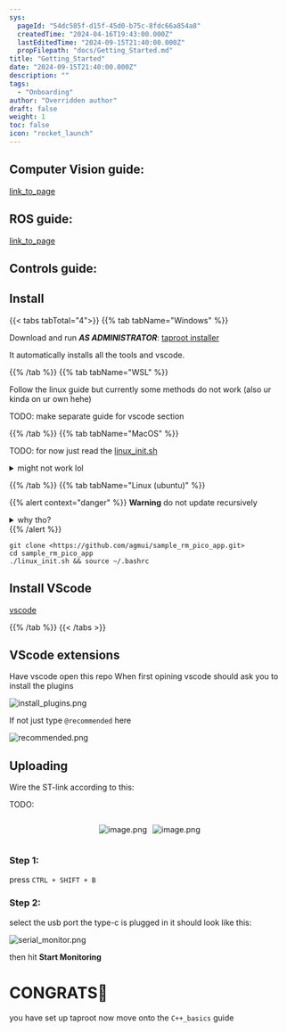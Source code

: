 ```yaml
---
sys:
  pageId: "54dc585f-d15f-45d0-b75c-8fdc66a854a8"
  createdTime: "2024-04-16T19:43:00.000Z"
  lastEditedTime: "2024-09-15T21:40:00.000Z"
  propFilepath: "docs/Getting_Started.md"
title: "Getting_Started"
date: "2024-09-15T21:40:00.000Z"
description: ""
tags:
  - "Onboarding"
author: "Overridden author"
draft: false
weight: 1
toc: false
icon: "rocket_launch"
---
```


## Computer Vision guide:

[link_to_page](86d45bc0-388b-4d26-8848-44f255f73d0e)

## ROS guide:

[link_to_page](3c76c1de-ec8f-46d6-8b0a-294005edc2d5)

## Controls guide:

## Install

{{< tabs tabTotal="4">}}
{{% tab tabName="Windows" %}}

Download and run _**AS ADMINISTRATOR**_: [taproot installer](https://github.com/Thornbots/TeachingFreshies/releases/tag/1.0)

It automatically installs all the tools and vscode.

{{% /tab %}}
{{% tab tabName="WSL" %}}

Follow the linux guide but currently some methods do not work (also ur kinda on ur own hehe)

TODO: make separate guide for vscode section

{{% /tab %}}
{{% tab tabName="MacOS" %}}

TODO: for now just read the [linux_init.sh](https://github.com/agmui/sample_rm_pico_app/blob/main/linux_init.sh)

<details>
<summary>might not work lol</summary>

`brew install libusb pkg-config`

Next install: [vscode](https://code.visualstudio.com/Download)

</details>

{{% /tab %}}
{{% tab tabName="Linux (ubuntu)" %}}

{{% alert context="danger" %}}
**Warning** do not update recursively
<details>
<summary>why tho?</summary>
There are some submodules that may go on for a while (like tinyusb) and I highly
recommend you don't need to get them.
If you want to see what submodules I update just look in `linux_init.sh`
</details>
{{% /alert %}}

```shell
git clone <https://github.com/agmui/sample_rm_pico_app.git>
cd sample_rm_pico_app
./linux_init.sh && source ~/.bashrc
```

## Install VScode

[vscode](https://code.visualstudio.com/Download)

{{% /tab %}}
{{< /tabs >}}

## VScode extensions

Have vscode open this repo
When first opining vscode should ask you to install the plugins

![install_plugins.png](https://prod-files-secure.s3.us-west-2.amazonaws.com/d518164a-d88e-44d1-a4ee-3adb3bd8bce0/89bd30f0-1825-4e77-867b-0a41ce370880/install_plugins.png?X-Amz-Algorithm=AWS4-HMAC-SHA256&X-Amz-Content-Sha256=UNSIGNED-PAYLOAD&X-Amz-Credential=ASIAZI2LB466TRGDBIL2%2F20250216%2Fus-west-2%2Fs3%2Faws4_request&X-Amz-Date=20250216T200740Z&X-Amz-Expires=3600&X-Amz-Security-Token=IQoJb3JpZ2luX2VjEDwaCXVzLXdlc3QtMiJHMEUCIQDr1EzS97YCrx1J78Ls3XZD8QXZGz5I0GVDHCaU6eGAFQIgL0yRq2MbsUYYxmGjlXoPNyAxh3zawVAONnOua%2FhWoeEq%2FwMIZRAAGgw2Mzc0MjMxODM4MDUiDAnZGrLPWQQJwkVVUyrcA15cfhEaVXFJg0QHqove64K%2BLcHH%2B2KQNvGE1t%2B4XkoW11R1CSTxTC8TOwXwG0loEz10q%2FVMZbQcqFrhLrIettmu%2FOIvXt3inffKlCIW11it64y7CfX39x5d7YvU2g3EGnY9uN46FLbXC%2FZGfHw4ADlIKw8UnKg%2Be6%2BqfSyMFa%2F2YXmsjtiwb%2BHU9xW%2BLT61iAQIJr2Abm5deSc3x6Z9HoYZd4XotVifKcK1hYS81H%2F%2BUJoWUz7QNAbKpgv8Ii6aGF86lkEW5srSsbmAvPyH9tgUddjDV5lL8gPTa3dd1K8edlKNCzZt3gniAjEoPn%2FwwyeLXBIXrrYvzKAVqfV19MLCHA8S%2BgRA5d4W2WOt60mcP4ZOD9XFf%2FOFz280MOND%2B62fuPXxOd6nz8rRqAva1Iz4GiETuLda6X%2FrqorDk%2BUfbmZyhNmaasy9xNyqDlXedcgJ9p3mnw8JQjoctlZEHLe9L5mA72lCdpxMigt%2FdVEibibr4uD96QmiZAr4tjVT%2FM3XzzCzpG%2FfOqaOeMrW9r9%2BNcnERDrAF3wJT4mmOGQrVpeyNXuXGZfbJoH8VmnaIG%2FDoOE%2FhAwO0Z8DRVrhtRw8ZxBzBFdRFbQ3Njscygg5ub4rqNpIzd19KHG%2FMJWIyb0GOqUBkez0W8TTCgExjCV2V9fFZhMAdfQoYlwL7eUqcl7JnAI40PCxIRnvVrvXg7vRBYgZ5D371vd9xxsnDDIf34bovi%2FsbN4yydRBS%2BhJCXcCfe%2FkG8%2FZ5u5XIrv9YvPA2hdGEm9frTAcE4wTazF2QDjnkVnDrWinuaHKv1v8EaQZ1Z9V8c85vv79mL2e97mEhiobpQ%2FvUGAUSMaGHzHt9GjweqgBQAHo&X-Amz-Signature=03492e7701a49a5358f611a3cd617f58ab24756b1013ffb3a1ca27cc344e35f4&X-Amz-SignedHeaders=host&x-id=GetObject)

If not just type `@recommended` here  

![recommended.png](https://prod-files-secure.s3.us-west-2.amazonaws.com/d518164a-d88e-44d1-a4ee-3adb3bd8bce0/61e661e9-5d85-4dfc-be0d-8d2097a5e793/recommended.png?X-Amz-Algorithm=AWS4-HMAC-SHA256&X-Amz-Content-Sha256=UNSIGNED-PAYLOAD&X-Amz-Credential=ASIAZI2LB466TRGDBIL2%2F20250216%2Fus-west-2%2Fs3%2Faws4_request&X-Amz-Date=20250216T200740Z&X-Amz-Expires=3600&X-Amz-Security-Token=IQoJb3JpZ2luX2VjEDwaCXVzLXdlc3QtMiJHMEUCIQDr1EzS97YCrx1J78Ls3XZD8QXZGz5I0GVDHCaU6eGAFQIgL0yRq2MbsUYYxmGjlXoPNyAxh3zawVAONnOua%2FhWoeEq%2FwMIZRAAGgw2Mzc0MjMxODM4MDUiDAnZGrLPWQQJwkVVUyrcA15cfhEaVXFJg0QHqove64K%2BLcHH%2B2KQNvGE1t%2B4XkoW11R1CSTxTC8TOwXwG0loEz10q%2FVMZbQcqFrhLrIettmu%2FOIvXt3inffKlCIW11it64y7CfX39x5d7YvU2g3EGnY9uN46FLbXC%2FZGfHw4ADlIKw8UnKg%2Be6%2BqfSyMFa%2F2YXmsjtiwb%2BHU9xW%2BLT61iAQIJr2Abm5deSc3x6Z9HoYZd4XotVifKcK1hYS81H%2F%2BUJoWUz7QNAbKpgv8Ii6aGF86lkEW5srSsbmAvPyH9tgUddjDV5lL8gPTa3dd1K8edlKNCzZt3gniAjEoPn%2FwwyeLXBIXrrYvzKAVqfV19MLCHA8S%2BgRA5d4W2WOt60mcP4ZOD9XFf%2FOFz280MOND%2B62fuPXxOd6nz8rRqAva1Iz4GiETuLda6X%2FrqorDk%2BUfbmZyhNmaasy9xNyqDlXedcgJ9p3mnw8JQjoctlZEHLe9L5mA72lCdpxMigt%2FdVEibibr4uD96QmiZAr4tjVT%2FM3XzzCzpG%2FfOqaOeMrW9r9%2BNcnERDrAF3wJT4mmOGQrVpeyNXuXGZfbJoH8VmnaIG%2FDoOE%2FhAwO0Z8DRVrhtRw8ZxBzBFdRFbQ3Njscygg5ub4rqNpIzd19KHG%2FMJWIyb0GOqUBkez0W8TTCgExjCV2V9fFZhMAdfQoYlwL7eUqcl7JnAI40PCxIRnvVrvXg7vRBYgZ5D371vd9xxsnDDIf34bovi%2FsbN4yydRBS%2BhJCXcCfe%2FkG8%2FZ5u5XIrv9YvPA2hdGEm9frTAcE4wTazF2QDjnkVnDrWinuaHKv1v8EaQZ1Z9V8c85vv79mL2e97mEhiobpQ%2FvUGAUSMaGHzHt9GjweqgBQAHo&X-Amz-Signature=159c8cf3167ab8d8c657f3dd18b08ee5eeca92db56aa460bff05c80098706408&X-Amz-SignedHeaders=host&x-id=GetObject)

## Uploading

Wire the ST-link according to this:

TODO:

<div style="display: flex;flex-direction: row; column-gap:10px; max-width: 630px;justify-content: center;">
<div>

![image.png](https://prod-files-secure.s3.us-west-2.amazonaws.com/d518164a-d88e-44d1-a4ee-3adb3bd8bce0/210ecb78-1116-4d7b-b9b7-2292f66fa2c2/image.png?X-Amz-Algorithm=AWS4-HMAC-SHA256&X-Amz-Content-Sha256=UNSIGNED-PAYLOAD&X-Amz-Credential=ASIAZI2LB4663634HKP6%2F20250216%2Fus-west-2%2Fs3%2Faws4_request&X-Amz-Date=20250216T200742Z&X-Amz-Expires=3600&X-Amz-Security-Token=IQoJb3JpZ2luX2VjEDwaCXVzLXdlc3QtMiJHMEUCIGPLLrYXszoEQcTVtg4qPICenf%2BGjmkiuXh6QEVd5dZJAiEAqky%2FW4lJoa84xvUW8ygAaUwm9tT4Rx3GLFOW3s6pWJkq%2FwMIZRAAGgw2Mzc0MjMxODM4MDUiDGrORJ8iFkR8CPi5JCrcA5IL3prqDWfktTGNVJ1miqmnzJ0OFEUGtacfqcINnOKQkSKsvixULATk4lYKkh6aSGX0LSgiSgi%2F%2FiBYZ0eTCbRl%2Fp%2Baut%2F9c6UXxBZi6f5ZAzK%2BhSmR4G4HN2MYZQmHsfdTFcLDZDonjOm6Dy4Dq38XXZfQwnj37Z8Q6MvbJLxMWKPy1hAwGXPKAp48reUHVrclc0dvTq50b2m3jJkNg4R57fs7H7gIZq%2BtbyXAYBYdDv%2BAMcRKozdytbhBqjcFuGQXzwycH%2F69NUu%2BcoYh90guyr7S%2ByV5Ex7pS0tjOQd9F3Cp%2FeEq819mce5yJkMzOP5NDgcWDGVjQXVBt9vWBkyQyR5GV2JwYGcJAp8TBltyXV70U9SpMxDj%2BDBEH%2Bcvs3HvlOVXRldsWziCPlGTbnqP4xXI8Tzmm%2FgV%2BHPkyXjNCa6CcGCtNAOEvv5y2F0FCm0nXG6wOPZt7asy10kU96cIYDEq34TPT%2FhjFY5gSV89MgSxys7Po7wfaztVRwrAEydO%2FVeJiHD2NNSjf8IVNWsknBff7iGd1iJTZRm9vuCkVzwEraOvl1NbH871ElRSeurpYMEdxMDePRY5ZPt%2B5ZuHp9TYqwYSamuEVvKQmVaUMUOnUDCzP1s%2B3ehLMIuIyb0GOqUBbk2D8w5mTATpNknaCpJg2rLuDwgidnTeinTCtR%2BZqSM%2BM4Jt72sCjX4CkSB45BPvUaPEcDBnVNq0OgN4nQ6667jVvUBOSeYb6%2BDT5xgGU5BzqsjKKhUAXS7XSP1cG%2FxdwDmjAPZuRliQLC8Mm6X5i3UuwZRWnZ8eGC6zjMK0tY%2BLkdd%2FeOaeK940j4O9Zm%2FrQtuxQ89F14rCzXhJRw7IO%2BqvtYlj&X-Amz-Signature=f288ba4ffddcfc22faa46956794674e97c4d232cf231a57f6049386ef817c5fa&X-Amz-SignedHeaders=host&x-id=GetObject)

</div>
<div>

![image.png](https://prod-files-secure.s3.us-west-2.amazonaws.com/d518164a-d88e-44d1-a4ee-3adb3bd8bce0/33a0fd0f-8ca6-4a86-8e09-26e95ded1fff/image.png?X-Amz-Algorithm=AWS4-HMAC-SHA256&X-Amz-Content-Sha256=UNSIGNED-PAYLOAD&X-Amz-Credential=ASIAZI2LB466ZX4FL6WX%2F20250216%2Fus-west-2%2Fs3%2Faws4_request&X-Amz-Date=20250216T200742Z&X-Amz-Expires=3600&X-Amz-Security-Token=IQoJb3JpZ2luX2VjEDwaCXVzLXdlc3QtMiJHMEUCIGp%2FQovG3LyRkfZbk5zhP0Yct63n6%2B%2BJeq1KLSmSSwUUAiEA8AaZ8PnLUDhCQQ2uO7IGZFR%2F0thWZTpeYWi2IueZ09Mq%2FwMIZRAAGgw2Mzc0MjMxODM4MDUiDCeErJMZS1kZKPui0ircA26XoWIKivvXOmSkPz8an32%2FgfYnA4kRaP0YgYSqh3Hrv85Dzp7Uov0ZsWFqRs7xRmMMDKSyHaT1%2FjqqNdwJk1b9jlXemcqKCNt%2F4RRgyhwAg927bradcp5%2FgfXaFoHMio3Y0Yo00DRS9NyMBMd%2Fv7hRZT4hx58ZZmR8n%2FfomSDjEHUMX5rGjipOdwBcI6vj62Iv7hWuLgB7TGFxDdez6nPFCuoou%2BfBAxykU2JuLbx8HfrfQUt3wSL076vHIz8Ajrnn%2FJWDDTy%2FfJvtQmfrIBivLyes1vRo2cnXxA89tJRVVwgaqJtiJ8kG1f4MO9d2mc8kwVz%2BTXhBBOTYsn6dTQZETNwvvEvcCLQLXxFCQ4XoDp0WzjxPsKxw3u2MKYA9qILYUobtPgl8etB25gUP20%2FLT6AJ3HFwU3fA%2BiI21SeEjQ2qyeI15%2FHv4rdj5ubvcxjyXH7WIr6yhE2h1qiSjpTPbU1o7e7C11cErdBdbS%2FkDuyvtLLIzkFUcU16909U0VZw2RTVcbzbJL8C3tUoiG58sjllMGR4hZAo3U5j2SMEo2pnQUBYk56%2Fc3QMxKJ05Oy7VAjdW5oWrvuyo8WfFVkMwtc2hBgnw9CfkhpmjMBKU3arRr4A4dTO5NOVMIqIyb0GOqUB3x%2BNiOs63scnhe33hetalof9R%2FdnOrJwDdyLotBQrF6TsqrpJba%2B09W40QFm6MqiyglZqKkUcXTi%2FInDSiv7GOM%2FLk8wVdxgNJcFtcpDQ20bNJ4nXTeDmeR7U2pgsS52eP720cfiRyNnJFQJZ1MiI0pMHkgx7mjwRdEHrWaiOst93dez47SKse1sKqYY5CwtN65EvtvTdAX%2B0shNNBWfAxkfIq1M&X-Amz-Signature=8e9d61dd8e7f5265eff9361a2a977e31cb4851bb4e6ae0cd2a331be72c19f8ad&X-Amz-SignedHeaders=host&x-id=GetObject)

</div>
</div>

### Step 1:

press `CTRL + SHIFT + B`

### Step 2:

select the usb port the type-c is plugged in it should look like this:

![serial_monitor.png](https://prod-files-secure.s3.us-west-2.amazonaws.com/d518164a-d88e-44d1-a4ee-3adb3bd8bce0/f03f4774-05d4-4393-b6a0-d5efb6d315ab/serial_monitor.png?X-Amz-Algorithm=AWS4-HMAC-SHA256&X-Amz-Content-Sha256=UNSIGNED-PAYLOAD&X-Amz-Credential=ASIAZI2LB466TRGDBIL2%2F20250216%2Fus-west-2%2Fs3%2Faws4_request&X-Amz-Date=20250216T200740Z&X-Amz-Expires=3600&X-Amz-Security-Token=IQoJb3JpZ2luX2VjEDwaCXVzLXdlc3QtMiJHMEUCIQDr1EzS97YCrx1J78Ls3XZD8QXZGz5I0GVDHCaU6eGAFQIgL0yRq2MbsUYYxmGjlXoPNyAxh3zawVAONnOua%2FhWoeEq%2FwMIZRAAGgw2Mzc0MjMxODM4MDUiDAnZGrLPWQQJwkVVUyrcA15cfhEaVXFJg0QHqove64K%2BLcHH%2B2KQNvGE1t%2B4XkoW11R1CSTxTC8TOwXwG0loEz10q%2FVMZbQcqFrhLrIettmu%2FOIvXt3inffKlCIW11it64y7CfX39x5d7YvU2g3EGnY9uN46FLbXC%2FZGfHw4ADlIKw8UnKg%2Be6%2BqfSyMFa%2F2YXmsjtiwb%2BHU9xW%2BLT61iAQIJr2Abm5deSc3x6Z9HoYZd4XotVifKcK1hYS81H%2F%2BUJoWUz7QNAbKpgv8Ii6aGF86lkEW5srSsbmAvPyH9tgUddjDV5lL8gPTa3dd1K8edlKNCzZt3gniAjEoPn%2FwwyeLXBIXrrYvzKAVqfV19MLCHA8S%2BgRA5d4W2WOt60mcP4ZOD9XFf%2FOFz280MOND%2B62fuPXxOd6nz8rRqAva1Iz4GiETuLda6X%2FrqorDk%2BUfbmZyhNmaasy9xNyqDlXedcgJ9p3mnw8JQjoctlZEHLe9L5mA72lCdpxMigt%2FdVEibibr4uD96QmiZAr4tjVT%2FM3XzzCzpG%2FfOqaOeMrW9r9%2BNcnERDrAF3wJT4mmOGQrVpeyNXuXGZfbJoH8VmnaIG%2FDoOE%2FhAwO0Z8DRVrhtRw8ZxBzBFdRFbQ3Njscygg5ub4rqNpIzd19KHG%2FMJWIyb0GOqUBkez0W8TTCgExjCV2V9fFZhMAdfQoYlwL7eUqcl7JnAI40PCxIRnvVrvXg7vRBYgZ5D371vd9xxsnDDIf34bovi%2FsbN4yydRBS%2BhJCXcCfe%2FkG8%2FZ5u5XIrv9YvPA2hdGEm9frTAcE4wTazF2QDjnkVnDrWinuaHKv1v8EaQZ1Z9V8c85vv79mL2e97mEhiobpQ%2FvUGAUSMaGHzHt9GjweqgBQAHo&X-Amz-Signature=5f97a67de027ecb34f06b3d947b195502710e9651e228cd95a7ef20d8570c822&X-Amz-SignedHeaders=host&x-id=GetObject)

then hit **Start Monitoring**

# CONGRATS🎉

you have set up taproot now move onto the `C++_basics` guide
